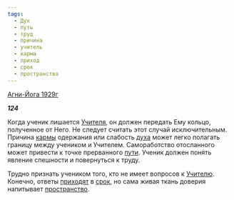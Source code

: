 ```yaml
---
tags:
  - Дух
  - путь
  - труд
  - причина
  - учитель
  - карма
  - приход
  - срок
  - пространство
---
```

[Агни-Йога 1929г](https://127.0.0.1:4002/agni/1929)

___124___

Когда ученик лишается [Учителя](../../../tags/#учитель), он должен передать Ему кольцо, полученное от Него. Не следует считать этот случай исключительным. Причина [кармы](../../../tags/#карма) одержания или слабость [духа](../../../tags/#Дух) может легко полагать границу между учеником и Учителем. Самоработство отосланного может привести к точке прерванного [пути](../../../tags/#путь). Ученик должен понять явление спешности и повернуться к труду.   

Трудно признать учеником того, кто не имеет вопросов к [Учителю](../../../tags/#учитель). Конечно, ответы [приходят](../../../tags/#приход) в [срок](../../../tags/#срок), но сама живая ткань доверия напитывает [пространство](../../../tags/#пространство).